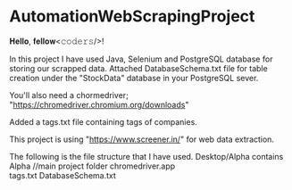 # AutomationWebScrapingProject

𝐇𝐞𝐥𝐥𝐨, 𝐟𝐞𝐥𝐥𝐨𝐰<𝚌𝚘𝚍𝚎𝚛𝚜/>!

In this project I have used Java, Selenium and PostgreSQL database for storing our scrapped data. Attached DatabaseSchema.txt file for table creation 
under the "StockData" database in your PostgreSQL sever.

You'll also need a chormedriver; "https://chromedriver.chromium.org/downloads"

Added a tags.txt file containing tags of companies.

This project is using "https://www.screener.in/" for web data extraction.

The following is the file structure that I have used.
Desktop/Alpha contains 
    Alpha			//main project folder
    chromedriver.app		
    tags.txt
    DatabaseSchema.txt
